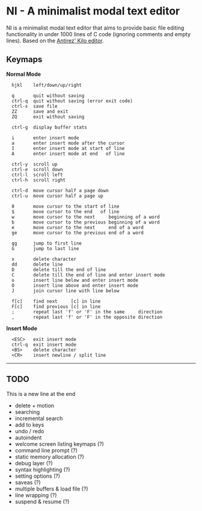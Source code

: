# NI - A minimalist modal text editor

NI is a minimalist modal text editor that aims to provide basic file editing
functionality in under 1000 lines of C code (ignoring comments and empty lines).
Based on the [Antirez' Kilo editor](http://antirez.com/news/108).

## Keymaps

**Normal Mode**

```
  hjkl    left/down/up/right

  q       quit without saving
  ctrl-q  quit without saving (error exit code)
  ctrl-s  save file
  ZZ      save and exit
  ZQ      exit without saving

  ctrl-g  display buffer stats

  i       enter insert mode
  a       enter insert mode after the cursor
  I       enter insert mode at start of line
  A       enter insert mode at end   of line

  ctrl-y  scroll up
  ctrl-e  scroll down
  ctrl-l  scroll left
  ctrl-h  scroll right

  ctrl-d  move cursor half a page down
  ctrl-u  move cursor half a page up

  0       move cursor to the start of line
  $       move cursor to the end   of line
  w       move cursor to the next     beginning of a word
  b       move cursor to the previous beginning of a word
  e       move cursor to the next     end of a word
  ge      move cursor to the previous end of a word

  gg      jump to first line
  G       jump to last line

  x       delete character
  dd      delete line
  D       delete till the end of line
  C       delete till the end of line and enter insert mode
  o       insert line below and enter insert mode
  O       insert line above and enter insert mode
  J       join cursor line with line below

  f[c]    find next     [c] in line
  F[c]    find previous [c] in line
  ;       repeat last 'f' or 'F' in the same     direction
  ,       repeat last 'f' or 'F' in the opposite direction
```

**Insert Mode**

```
  <ESC>   exit insert mode
  ctrl-q  exit insert mode
  <BS>    delete character
  <CR>    insert newline / split line
```

---

## TODO

This is a new line at the end

- delete + motion
- searching
- incremental search
- add <count> to keys
- undo / redo
- autoindent
- welcome screen listing keymaps (?)
- command line prompt (?)
- static memory allocation (?)
- debug layer (?)
- syntax highlighting (?)
- setting options (?)
- saveas (?)
- multiple buffers & load file (?)
- line wrapping (?)
- suspend & resume (?)
